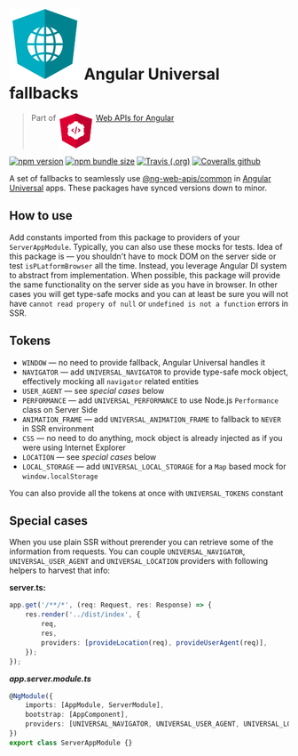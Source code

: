 # ![ng-web-apis logo](logo.svg) Angular Universal fallbacks

> Part of <img src="web-api.svg" align="top"> [Web APIs for Angular](https://ng-web-apis.github.io/)

[![npm version](https://img.shields.io/npm/v/@ng-web-apis/universal.svg)](https://npmjs.com/package/@ng-web-apis/universal)
[![npm bundle size](https://img.shields.io/bundlephobia/minzip/@ng-web-apis/universal)](https://bundlephobia.com/result?p=@ng-web-apis/universal)
[![Travis (.org)](https://img.shields.io/travis/ng-web-apis/universal)](https://travis-ci.org/ng-web-apis/universal)
[![Coveralls github](https://img.shields.io/coveralls/github/ng-web-apis/universal)](https://coveralls.io/github/ng-web-apis/universal?branch=master)

A set of fallbacks to seamlessly use
[@ng-web-apis/common](https://github.com/ng-web-apis/common) in
[Angular Universal](https://github.com/angular/universal) apps.
These packages have synced versions down to minor.

## How to use

Add constants imported from this package to providers of your `ServerAppModule`.
Typically, you can also use these mocks for tests. Idea of this package is — you shouldn't
have to mock DOM on the server side or test `isPLatformBrowser` all the time. Instead,
you leverage Angular DI system to abstract from implementation. When possible, this package
will provide the same functionality on the server side as you have in browser. In other cases
you will get type-safe mocks and you can at least be sure you will not have
`cannot read propery of null` or `undefined is not a function` errors in SSR.

## Tokens

-   `WINDOW` — no need to provide fallback, Angular Universal handles it
-   `NAVIGATOR` — add `UNIVERSAL_NAVIGATOR` to provide type-safe mock object, effectively mocking all `navigator` related entities
-   `USER_AGENT` — see _special cases_ below
-   `PERFORMANCE` — add `UNIVERSAL_PERFORMANCE` to use Node.js `Performance` class on Server Side
-   `ANIMATION_FRAME` — add `UNIVERSAL_ANIMATION_FRAME` to fallback to `NEVER` in SSR environment
-   `CSS` — no need to do anything, mock object is already injected as if you were using Internet Explorer
-   `LOCATION` — see _special cases_ below
-   `LOCAL_STORAGE` — add `UNIVERSAL_LOCAL_STORAGE` for a `Map` based mock for `window.localStorage`

You can also provide all the tokens at once with `UNIVERSAL_TOKENS` constant

## Special cases

When you use plain SSR without prerender you can retrieve some of the information
from requests. You can couple `UNIVERSAL_NAVIGATOR`, `UNIVERSAL_USER_AGENT` and
`UNIVERSAL_LOCATION` providers with following helpers to harvest that info:

**server.ts:**

```typescript
app.get('/**/*', (req: Request, res: Response) => {
    res.render('../dist/index', {
        req,
        res,
        providers: [provideLocation(req), provideUserAgent(req)],
    });
});
```

**_app.server.module.ts_**

```typescript
@NgModule({
    imports: [AppModule, ServerModule],
    bootstrap: [AppComponent],
    providers: [UNIVERSAL_NAVIGATOR, UNIVERSAL_USER_AGENT, UNIVERSAL_LOCATION],
})
export class ServerAppModule {}
```
